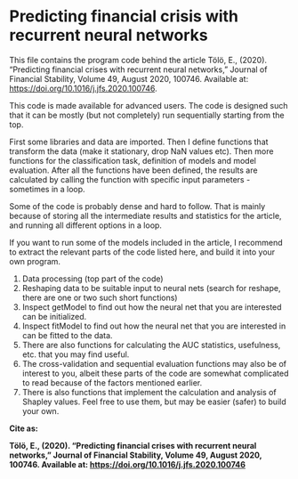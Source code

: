 # Predicting financial crisis with recurrent neural networks

This file contains the program code behind the article Tölö, E., (2020). “Predicting financial crises with recurrent neural networks,” Journal of Financial Stability, Volume 49, August 2020, 100746. Available at: https://doi.org/10.1016/j.jfs.2020.100746.

This code is made available for advanced users. The code is designed such that it can be mostly (but not completely) run sequentially starting from the top.

First some libraries and data are imported. Then I define functions that transform the data (make it stationary, drop NaN values etc). Then more functions for the classification task, definition of models and model evaluation. After all the functions have been defined, the results are calculated by calling the function with specific input parameters - sometimes in a loop.

Some of the code is probably dense and hard to follow. That is mainly because of storing all the intermediate results and statistics for the article, and running all different options in a loop.

If you want to run some of the models included in the article, I recommend to extract the relevant parts of the code listed here, and build it into your own program.
 1. Data processing (top part of the code)
 2. Reshaping data to be suitable input to neural nets (search for reshape, there are one or two such short functions)
 3. Inspect getModel to find out how the neural net that you are interested can be initialized.
 4. Inspect fitModel to find out how the neural net that you are interested in can be fitted to the data.
 5. There are also functions for calculating the AUC statistics, usefulness, etc. that you may find useful.
 6. The cross-validation and sequential evaluation functions may also be of interest to you, albeit these parts of the code are somewhat complicated to read because of the factors mentioned earlier.
 7. There is also functions that implement the calculation and analysis of Shapley values. Feel free to use them, but may be easier (safer) to build your own.
 
**Cite as:**
 
**Tölö, E., (2020). “Predicting financial crises with recurrent neural networks,” Journal of Financial Stability, Volume 49, August 2020, 100746. Available at: https://doi.org/10.1016/j.jfs.2020.100746**